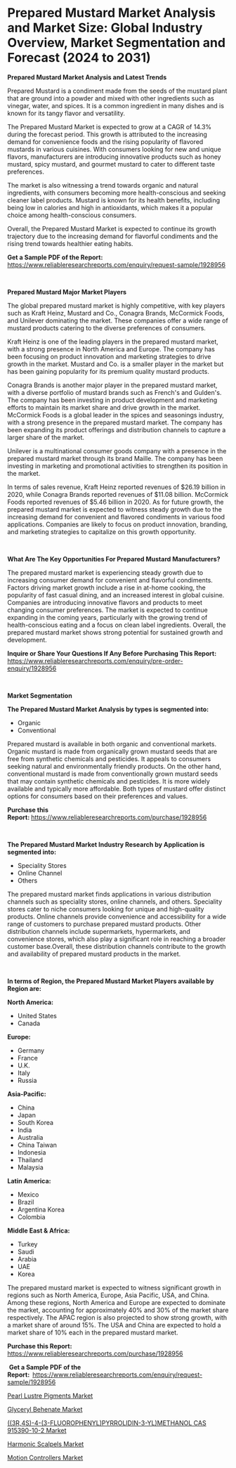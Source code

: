 <p><h1>Prepared Mustard Market Analysis and Market Size: Global Industry Overview, Market Segmentation and Forecast (2024 to 2031)</h1></p><p><strong>Prepared Mustard Market Analysis and Latest Trends</strong></p>
<p><p>Prepared Mustard is a condiment made from the seeds of the mustard plant that are ground into a powder and mixed with other ingredients such as vinegar, water, and spices. It is a common ingredient in many dishes and is known for its tangy flavor and versatility.</p><p>The Prepared Mustard Market is expected to grow at a CAGR of 14.3% during the forecast period. This growth is attributed to the increasing demand for convenience foods and the rising popularity of flavored mustards in various cuisines. With consumers looking for new and unique flavors, manufacturers are introducing innovative products such as honey mustard, spicy mustard, and gourmet mustard to cater to different taste preferences.</p><p>The market is also witnessing a trend towards organic and natural ingredients, with consumers becoming more health-conscious and seeking cleaner label products. Mustard is known for its health benefits, including being low in calories and high in antioxidants, which makes it a popular choice among health-conscious consumers.</p><p>Overall, the Prepared Mustard Market is expected to continue its growth trajectory due to the increasing demand for flavorful condiments and the rising trend towards healthier eating habits.</p></p>
<p><strong>Get a Sample PDF of the Report:&nbsp;</strong> <a href="https://www.reliableresearchreports.com/enquiry/request-sample/1928956">https://www.reliableresearchreports.com/enquiry/request-sample/1928956</a></p>
<p>&nbsp;</p>
<p><strong>Prepared Mustard Major Market Players</strong></p>
<p><p>The global prepared mustard market is highly competitive, with key players such as Kraft Heinz, Mustard and Co., Conagra Brands, McCormick Foods, and Unilever dominating the market. These companies offer a wide range of mustard products catering to the diverse preferences of consumers.</p><p>Kraft Heinz is one of the leading players in the prepared mustard market, with a strong presence in North America and Europe. The company has been focusing on product innovation and marketing strategies to drive growth in the market. Mustard and Co. is a smaller player in the market but has been gaining popularity for its premium quality mustard products.</p><p>Conagra Brands is another major player in the prepared mustard market, with a diverse portfolio of mustard brands such as French's and Gulden's. The company has been investing in product development and marketing efforts to maintain its market share and drive growth in the market. McCormick Foods is a global leader in the spices and seasonings industry, with a strong presence in the prepared mustard market. The company has been expanding its product offerings and distribution channels to capture a larger share of the market.</p><p>Unilever is a multinational consumer goods company with a presence in the prepared mustard market through its brand Maille. The company has been investing in marketing and promotional activities to strengthen its position in the market.</p><p>In terms of sales revenue, Kraft Heinz reported revenues of $26.19 billion in 2020, while Conagra Brands reported revenues of $11.08 billion. McCormick Foods reported revenues of $5.46 billion in 2020. As for future growth, the prepared mustard market is expected to witness steady growth due to the increasing demand for convenient and flavored condiments in various food applications. Companies are likely to focus on product innovation, branding, and marketing strategies to capitalize on this growth opportunity.</p></p>
<p>&nbsp;</p>
<p><strong>What Are The Key Opportunities For Prepared Mustard Manufacturers?</strong></p>
<p><p>The prepared mustard market is experiencing steady growth due to increasing consumer demand for convenient and flavorful condiments. Factors driving market growth include a rise in at-home cooking, the popularity of fast casual dining, and an increased interest in global cuisine. Companies are introducing innovative flavors and products to meet changing consumer preferences. The market is expected to continue expanding in the coming years, particularly with the growing trend of health-conscious eating and a focus on clean label ingredients. Overall, the prepared mustard market shows strong potential for sustained growth and development.</p></p>
<p><strong>Inquire or Share Your Questions If Any Before Purchasing This Report:</strong> <a href="https://www.reliableresearchreports.com/enquiry/pre-order-enquiry/1928956">https://www.reliableresearchreports.com/enquiry/pre-order-enquiry/1928956</a></p>
<p>&nbsp;</p>
<p><strong>Market Segmentation</strong></p>
<p><strong>The Prepared Mustard Market Analysis by types is segmented into:</strong></p>
<p><ul><li>Organic</li><li>Conventional</li></ul></p>
<p><p>Prepared mustard is available in both organic and conventional markets. Organic mustard is made from organically grown mustard seeds that are free from synthetic chemicals and pesticides. It appeals to consumers seeking natural and environmentally friendly products. On the other hand, conventional mustard is made from conventionally grown mustard seeds that may contain synthetic chemicals and pesticides. It is more widely available and typically more affordable. Both types of mustard offer distinct options for consumers based on their preferences and values.</p></p>
<p><strong>Purchase this Report:&nbsp;</strong><a href="https://www.reliableresearchreports.com/purchase/1928956">https://www.reliableresearchreports.com/purchase/1928956</a></p>
<p>&nbsp;</p>
<p><strong>The Prepared Mustard Market Industry Research by Application is segmented into:</strong></p>
<p><ul><li>Speciality Stores</li><li>Online Channel</li><li>Others</li></ul></p>
<p><p>The prepared mustard market finds applications in various distribution channels such as speciality stores, online channels, and others. Speciality stores cater to niche consumers looking for unique and high-quality products. Online channels provide convenience and accessibility for a wide range of customers to purchase prepared mustard products. Other distribution channels include supermarkets, hypermarkets, and convenience stores, which also play a significant role in reaching a broader customer base.Overall, these distribution channels contribute to the growth and availability of prepared mustard products in the market.</p></p>
<p>&nbsp;</p>
<p><strong>In terms of Region, the Prepared Mustard Market Players available by Region are:</strong></p>
<p>
    <p> <strong> North America: </strong>
        <ul>
            <li>United States</li>
            <li>Canada</li>
        </ul>
        </p> 
    <p> <strong> Europe: </strong>
        <ul>
            <li>Germany</li>
            <li>France</li>
            <li>U.K.</li>
            <li>Italy</li>
            <li>Russia</li>
        </ul>
        </p> 
    <p> <strong> Asia-Pacific: </strong>
        <ul>
            <li>China</li>
            <li>Japan</li>
            <li>South Korea</li>
            <li>India</li>
            <li>Australia</li>
            <li>China Taiwan</li>
            <li>Indonesia</li>
            <li>Thailand</li>
            <li>Malaysia</li>
        </ul>
        </p> 
    <p> <strong> Latin America: </strong>
        <ul>
            <li>Mexico</li>
            <li>Brazil</li>
            <li>Argentina Korea</li>
            <li>Colombia</li>
        </ul>
        </p> 
    <p> <strong> Middle East & Africa: </strong>
        <ul>
            <li>Turkey</li>
            <li>Saudi</li>
            <li>Arabia</li>
            <li>UAE</li>
            <li>Korea</li>
        </ul>
    </p>
    </p>
<p><p>The prepared mustard market is expected to witness significant growth in regions such as North America, Europe, Asia Pacific, USA, and China. Among these regions, North America and Europe are expected to dominate the market, accounting for approximately 40% and 30% of the market share respectively. The APAC region is also projected to show strong growth, with a market share of around 15%. The USA and China are expected to hold a market share of 10% each in the prepared mustard market.</p></p>
<p><strong>Purchase this Report: </strong><a href="https://www.reliableresearchreports.com/purchase/1928956">https://www.reliableresearchreports.com/purchase/1928956</a></p>
<p>&nbsp;<strong>Get a Sample PDF of the Report:&nbsp;&nbsp;</strong><a href="https://www.reliableresearchreports.com/enquiry/request-sample/1928956">https://www.reliableresearchreports.com/enquiry/request-sample/1928956</a></p>
<p><strong></strong></p>
<p><p><a href="https://view.publitas.com/reportprime-1/global-pearl-lustre-pigments-market-by-types-applications-and-major-players-with-regional-growth-rate-analysis-and-development-situation-from-2024-to-2031/">Pearl Lustre Pigments Market</a></p><p><a href="https://valiant-lunge-8fe.notion.site/Glyceryl-Behenate-Market-Size-and-Examines-its-Market-Scope-with-a-Primary-Focus-on-Growth-Opportu-24cfa52091254922bfe1a886c6d48a7d">Glyceryl Behenate Market</a></p><p><a href="https://picayune-night-cbd.notion.site/3R-4S-4-3-FLUOROPHENYL-PYRROLIDIN-3-YL-METHANOL-CAS-915390-10-2-Market-Size-Growth-Outlook-from-2-a7142e3f3a8946f9b3d4c4d4f3236e49">((3R,4S)-4-(3-FLUOROPHENYL)PYRROLIDIN-3-YL)METHANOL CAS 915390-10-2 Market</a></p><p><a href="https://artistic-helicopter-ca9.notion.site/Global-Harmonic-Scalpels-Market-by-Types-Applications-and-Major-Players-with-Regional-Growth-Rate-c63070ee6e564cb78674d0c0f6dcdf74">Harmonic Scalpels Market</a></p><p><a href="https://view.publitas.com/reportprime-1/motion-controllers-market-offer-valuable-insights-into-market-size-market-share-market-trends-and-projections-spanning-from-2024-to-2031/">Motion Controllers Market</a></p></p>